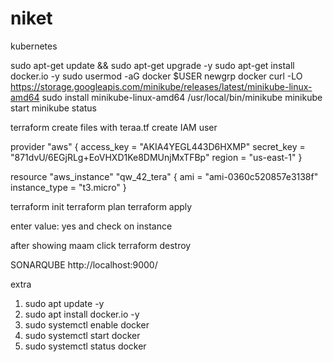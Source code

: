 # niket

kubernetes

sudo apt-get update && sudo apt-get upgrade -y
sudo apt-get install docker.io -y
sudo usermod -aG docker $USER
newgrp docker
curl -LO https://storage.googleapis.com/minikube/releases/latest/minikube-linux-amd64
sudo install minikube-linux-amd64 /usr/local/bin/minikube
minikube start
minikube status



terraform
create files with teraa.tf
create IAM user

provider "aws" {
  access_key = "AKIA4YEGL443D6HXMP"
  secret_key = "871dvU/6EGjRLg+EoVHXD1Ke8DMUnjMxTFBp"
  region     = "us-east-1"
}

resource "aws_instance" "qw_42_tera" {
  ami           = "ami-0360c520857e3138f"
  instance_type = "t3.micro"
}

terraform init
terraform plan
terraform apply

enter value: yes
and check on instance

after showing maam click terraform destroy

SONARQUBE 
http://localhost:9000/


extra 
1) sudo apt update -y
2) sudo apt install docker.io -y
3) sudo systemctl enable docker
4) sudo systemctl start docker
5) sudo systemctl status docker

